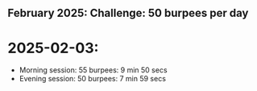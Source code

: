 ## February 2025: Challenge: 50 burpees per day
# 2025-02-03:
- Morning session: 55 burpees: 9 min 50 secs
- Evening session: 50 burpees: 7 min 59 secs
